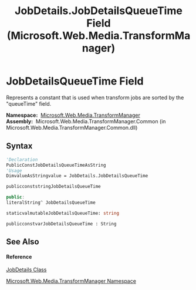 ﻿---
title: JobDetails.JobDetailsQueueTime Field (Microsoft.Web.Media.TransformManager)
TOCTitle: JobDetailsQueueTime Field
ms:assetid: F:Microsoft.Web.Media.TransformManager.JobDetails.JobDetailsQueueTime
ms:mtpsurl: https://msdn.microsoft.com/en-us/library/microsoft.web.media.transformmanager.jobdetails.jobdetailsqueuetime(v=VS.90)
ms:contentKeyID: 35521133
ms.date: 06/14/2012
mtps_version: v=VS.90
f1_keywords:
- Microsoft.Web.Media.TransformManager.JobDetails.JobDetailsQueueTime
dev_langs:
- CSharp
- JScript
- VB
- FSharp
- c++
api_location:
- Microsoft.Web.Media.TransformManager.Common.dll
api_name:
- Microsoft.Web.Media.TransformManager.JobDetails.JobDetailsQueueTime
api_type:
- Managed
topic_type:
- apiref
- kbSyntax
product_family_name: VS
ROBOTS: INDEX,FOLLOW
---

# JobDetailsQueueTime Field

Represents a constant that is used when transform jobs are sorted by the "queueTime" field.

**Namespace:**  [Microsoft.Web.Media.TransformManager](microsoft-web-media-transformmanager-namespace.md)  
**Assembly:**  Microsoft.Web.Media.TransformManager.Common (in Microsoft.Web.Media.TransformManager.Common.dll)

## Syntax

``` vb
'Declaration
PublicConstJobDetailsQueueTimeAsString
'Usage
DimvalueAsStringvalue = JobDetails.JobDetailsQueueTime
```

``` csharp
publicconststringJobDetailsQueueTime
```

``` c++
public:
literalString^ JobDetailsQueueTime
```

``` fsharp
staticvalmutableJobDetailsQueueTime: string
```

``` jscript
publicconstvarJobDetailsQueueTime : String
```

## See Also

#### Reference

[JobDetails Class](jobdetails-class-microsoft-web-media-transformmanager.md)

[Microsoft.Web.Media.TransformManager Namespace](microsoft-web-media-transformmanager-namespace.md)


